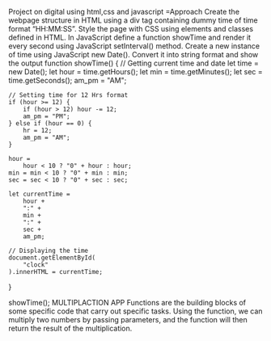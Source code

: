 Project on digital using html,css and javascript =Approach
Create the webpage structure in HTML using a div tag containing dummy time of time format “HH:MM:SS”.
Style the page with CSS using elements and classes defined in HTML.
In JavaScript define a function showTime and render it every second using JavaScript setInterval() method.
Create a new instance of time using JavaScript new Date().
Convert it into string format and show the output
function showTime() {
    // Getting current time and date
    let time = new Date();
    let hour = time.getHours();
    let min = time.getMinutes();
    let sec = time.getSeconds();
    am_pm = "AM";
 
    // Setting time for 12 Hrs format
    if (hour >= 12) {
        if (hour > 12) hour -= 12;
        am_pm = "PM";
    } else if (hour == 0) {
        hr = 12;
        am_pm = "AM";
    }
 
    hour =
        hour < 10 ? "0" + hour : hour;
    min = min < 10 ? "0" + min : min;
    sec = sec < 10 ? "0" + sec : sec;
 
    let currentTime =
        hour +
        ":" +
        min +
        ":" +
        sec +
        am_pm;
 
    // Displaying the time
    document.getElementById(
        "clock"
    ).innerHTML = currentTime;
}
 
showTime();
MULTIPLACTION APP
Functions are the building blocks of some specific code that carry out specific tasks. Using the function, we can multiply two numbers by passing parameters, and the function will then return the result of the multiplication.
